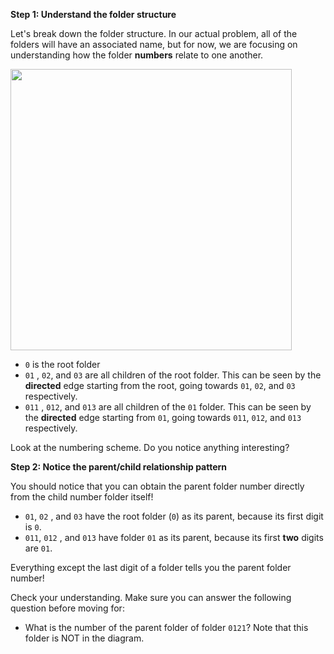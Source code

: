 <!--title={Parsing the File:Finding the Relationships Explained}-->

<!--badges={Python:22,Algorithms:11}-->

<!--concepts={directedGraphs, introToGraphs, useOfGraphs}-->

**Step 1: Understand the folder structure**

Let's break down the folder structure. In our actual problem, all of the folders will have an associated name, but for now, we are focusing on understanding how the folder **numbers** relate to one another.

<img src = "https://i.imgur.com/d96KQDv.jpg" width = "450px"/>

* `0` is the root folder
* `01` , `02`, and `03` are all children of the root folder. This can be seen by the **directed** edge starting from the root, going towards `01`, `02`, and `03` respectively.
*  `011` , `012`, and `013` are all children of the `01` folder. This can be seen by the **directed** edge starting from `01`, going towards `011`, `012`, and `013` respectively.

Look at the numbering scheme. Do you notice anything interesting? 

**Step 2: Notice the parent/child relationship pattern**

You should notice that you can obtain the parent folder number directly from the child number folder itself!

*  `01`, `02` , and `03` have the root folder (`0`) as its parent, because its first digit is `0`.
*  `011`, `012` , and `013` have folder `01` as its parent, because its first **two** digits are `01`.

Everything except the last digit of a folder tells you the parent folder number!

Check your understanding. Make sure you can answer the following question before moving for:

* What is the number of the parent folder of folder `0121`? Note that this folder is NOT in the diagram.

